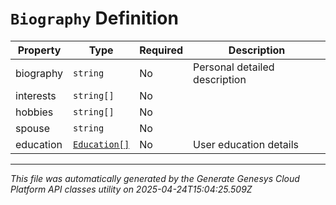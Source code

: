 # `Biography` Definition

| Property | Type | Required | Description |
|----------|------|----------|-------------|
| biography | `string` | No | Personal detailed description |
| interests | `string[]` | No |  |
| hobbies | `string[]` | No |  |
| spouse | `string` | No |  |
| education | [`Education[]`](education-definition.md) | No | User education details |

---

*This file was automatically generated by the Generate Genesys Cloud Platform API classes utility on 2025-04-24T15:04:25.509Z*